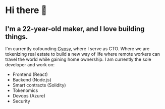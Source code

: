 # Hi there 👋
## I'm a 22-year-old maker, and I love building things.

I'm currently cofounding [Gypsy](https://www.gypsy.city/), where I serve as CTO. Where we are tokenizing real estate to build a new way of life where remote workers can travel the world while gaining home ownership. I am currently the sole developer and work on:

- Frontend (React)
- Backend (Node.js)
- Smart contracts (Solidity)
- Tokenomics
- Devops (Azure)
- Security

